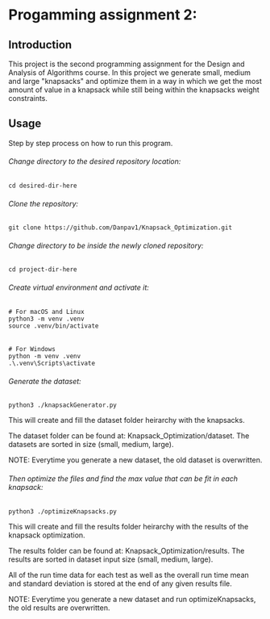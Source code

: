 # Progamming assignment 2:

## Introduction

This project is the second programming assignment for the Design and Analysis of Algorithms course. In this project we generate small, medium and large "knapsacks"
and optimize them in a way in which we get the most amount of value in a knapsack while still being within the knapsacks weight constraints.

## Usage

Step by step process on how to run this program.

###### Change directory to the desired repository location:
	cd desired-dir-here

###### Clone the repository:
	git clone https://github.com/Danpav1/Knapsack_Optimization.git

 ###### Change directory to be inside the newly cloned repository:
	cd project-dir-here

###### Create virtual environment and activate it:
	# For macOS and Linux
 	python3 -m venv .venv
	source .venv/bin/activate
###### 
	# For Windows
	python -m venv .venv
	.\.venv\Scripts\activate

###### Generate the dataset:
	python3 ./knapsackGenerator.py

This will create and fill the dataset folder heirarchy with the knapsacks.

The dataset folder can be found at: Knapsack_Optimization/dataset. The datasets are sorted in size (small, medium, large).

NOTE: Everytime you generate a new dataset, the old dataset is overwritten.

###### Then optimize the files and find the max value that can be fit in each knapsack:
	python3 ./optimizeKnapsacks.py

This will create and fill the results folder heirarchy with the results of the knapsack optimization.

The results folder can be found at: Knapsack_Optimization/results. The results are sorted in dataset input size (small, medium, large).

All of the run time data for each test as well as the overall run time mean and standard deviation is stored at the end of any given results file.

NOTE: Everytime you generate a new dataset and run optimizeKnapsacks, the old results are overwritten.

